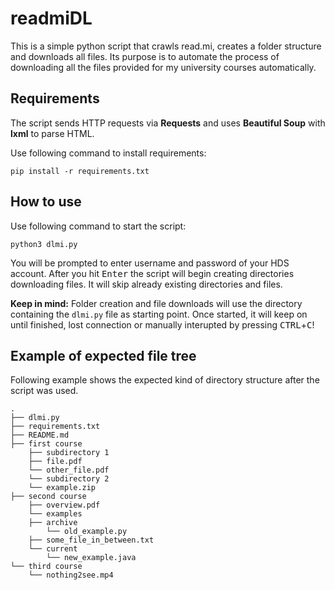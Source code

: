 # readmiDL

This is a simple python script that crawls read.mi, creates a folder structure and downloads all files. Its purpose is to automate the process of downloading all the files provided for my university courses automatically.

## Requirements

The script sends HTTP requests via **Requests** and uses **Beautiful Soup** with **lxml** to parse HTML.

Use following command to install requirements:

```shell
pip install -r requirements.txt
```

## How to use

Use following command to start the script:

```shell
python3 dlmi.py
```

You will be prompted to enter username and password of your HDS account. After you hit <kbd>Enter</kbd> the script will begin creating directories downloading files. It will skip already existing directories and files.

**Keep in mind:** Folder creation and file downloads will use the directory containing the ```dlmi.py``` file as starting point. Once started, it will keep on until finished, lost connection or manually interupted by pressing <kbd>CTRL</kbd>+<kbd>C</kbd>!

## Example of expected file tree

Following example shows the expected kind of directory structure after the script was used.

```shell
.
├── dlmi.py
├── requirements.txt
├── README.md
├── first course
    ├── subdirectory 1
    ├── file.pdf
    └── other_file.pdf
    └── subdirectory 2
    └── example.zip
├── second course
    ├── overview.pdf
    └── examples
    ├── archive
        └── old_example.py
    ├── some_file_in_between.txt
    └── current
        └── new_example.java
└── third course
    └── nothing2see.mp4
```
